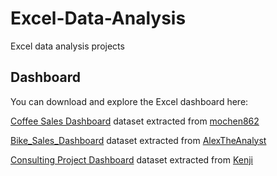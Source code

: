 # Excel-Data-Analysis

Excel data analysis projects

## Dashboard
You can download and explore the Excel dashboard here:

[Coffee Sales Dashboard](CoffeeSalesDashboard.xlsx) dataset extracted from [mochen862](https://github.com/mochen862/excel-project-coffee-sales)

[Bike_Sales_Dashboard](Bike_Sales_Dashboard.xlsx) dataset extracted from [AlexTheAnalyst](https://github.com/AlexTheAnalyst/Excel-Tutorial/blob/main/Excel%20Project%20Dataset.xlsx)

[Consulting Project Dashboard](ConsultingProjectDashboard.xlsx) dataset extracted from [Kenji](https://www.careerprinciples.com/)
